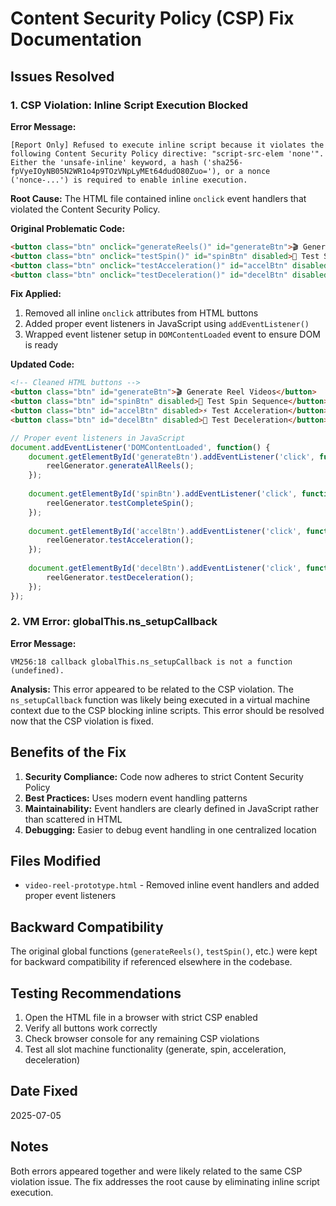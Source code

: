 # Content Security Policy (CSP) Fix Documentation

## Issues Resolved

### 1. CSP Violation: Inline Script Execution Blocked
**Error Message:**
```
[Report Only] Refused to execute inline script because it violates the following Content Security Policy directive: "script-src-elem 'none'". Either the 'unsafe-inline' keyword, a hash ('sha256-fpVyeIOyNB05N2WR1o4p9TOzVNpLyMEt64dudO80Zuo='), or a nonce ('nonce-...') is required to enable inline execution.
```

**Root Cause:**
The HTML file contained inline `onclick` event handlers that violated the Content Security Policy.

**Original Problematic Code:**
```html
<button class="btn" onclick="generateReels()" id="generateBtn">🎬 Generate Reel Videos</button>
<button class="btn" onclick="testSpin()" id="spinBtn" disabled>🎰 Test Spin Sequence</button>
<button class="btn" onclick="testAcceleration()" id="accelBtn" disabled>⚡ Test Acceleration</button>
<button class="btn" onclick="testDeceleration()" id="decelBtn" disabled>🛑 Test Deceleration</button>
```

**Fix Applied:**
1. Removed all inline `onclick` attributes from HTML buttons
2. Added proper event listeners in JavaScript using `addEventListener()`
3. Wrapped event listener setup in `DOMContentLoaded` event to ensure DOM is ready

**Updated Code:**
```html
<!-- Cleaned HTML buttons -->
<button class="btn" id="generateBtn">🎬 Generate Reel Videos</button>
<button class="btn" id="spinBtn" disabled>🎰 Test Spin Sequence</button>
<button class="btn" id="accelBtn" disabled>⚡ Test Acceleration</button>
<button class="btn" id="decelBtn" disabled>🛑 Test Deceleration</button>
```

```javascript
// Proper event listeners in JavaScript
document.addEventListener('DOMContentLoaded', function() {
    document.getElementById('generateBtn').addEventListener('click', function() {
        reelGenerator.generateAllReels();
    });
    
    document.getElementById('spinBtn').addEventListener('click', function() {
        reelGenerator.testCompleteSpin();
    });
    
    document.getElementById('accelBtn').addEventListener('click', function() {
        reelGenerator.testAcceleration();
    });
    
    document.getElementById('decelBtn').addEventListener('click', function() {
        reelGenerator.testDeceleration();
    });
});
```

### 2. VM Error: globalThis.ns_setupCallback
**Error Message:**
```
VM256:18 callback globalThis.ns_setupCallback is not a function (undefined).
```

**Analysis:**
This error appeared to be related to the CSP violation. The `ns_setupCallback` function was likely being executed in a virtual machine context due to the CSP blocking inline scripts. This error should be resolved now that the CSP violation is fixed.

## Benefits of the Fix

1. **Security Compliance:** Code now adheres to strict Content Security Policy
2. **Best Practices:** Uses modern event handling patterns
3. **Maintainability:** Event handlers are clearly defined in JavaScript rather than scattered in HTML
4. **Debugging:** Easier to debug event handling in one centralized location

## Files Modified

- `video-reel-prototype.html` - Removed inline event handlers and added proper event listeners

## Backward Compatibility

The original global functions (`generateReels()`, `testSpin()`, etc.) were kept for backward compatibility if referenced elsewhere in the codebase.

## Testing Recommendations

1. Open the HTML file in a browser with strict CSP enabled
2. Verify all buttons work correctly
3. Check browser console for any remaining CSP violations
4. Test all slot machine functionality (generate, spin, acceleration, deceleration)

## Date Fixed
2025-07-05

## Notes
Both errors appeared together and were likely related to the same CSP violation issue. The fix addresses the root cause by eliminating inline script execution.
